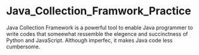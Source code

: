 # Java_Collection_Framwork_Practice
Java Collection Framework is a powerful tool to enable Java programmer to write codes that someewhat ressemble the elegence and succinctness of Python and JavaScript.
Although imperfec, it makes Java code less cumbersome.
